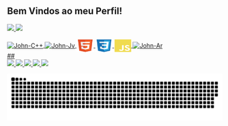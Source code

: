 ## Bem Vindos ao meu Perfil!
 <div>
  <a href="https://github.com/JohnSPKz">
  <img height="150em" src="https://github-readme-stats.vercel.app/api?username=JohnSPKz&show_icons=true&theme=midnight-purple&include_all_commits=true&count_private=true"/>
  <img height="150em" src="https://github-readme-stats.vercel.app/api/top-langs/?username=JohnSPKz&layout=compact&langs_count=7&theme=midnight-purple"/>
</div>

  <!-- Icones -->
<div style="display: inline_block"><br>
  <img align="center" alt="John-C++" height="30" width="40" src="https://cdn.jsdelivr.net/gh/devicons/devicon/icons/cplusplus/cplusplus-original.svg">
  <img align="center" alt="John-Jv" height="30" width="40" src="https://cdn.jsdelivr.net/gh/devicons/devicon/icons/java/java-original-wordmark.svg">
  <img align="center" alt="John-Html" height="30" width="40" src="https://raw.githubusercontent.com/devicons/devicon/master/icons/html5/html5-original.svg">
  <img align="center" alt="John-Css" height="30" width="40" src="https://raw.githubusercontent.com/devicons/devicon/master/icons/css3/css3-original.svg">
  <img align="center" alt="John-Js" height="30" width="40" src="https://raw.githubusercontent.com/devicons/devicon/master/icons/javascript/javascript-plain.svg">
  <img align="center" alt="John-Ar" height="30" width="40" src="https://cdn.jsdelivr.net/gh/devicons/devicon/icons/arduino/arduino-original-wordmark.svg">
</div>
 <!--
  <img align="right" alt="John-yoda" src="https://icons8.com/vue-static/landings/animated-icons-new/icons/color/check-circle/check-circle_192.gif">
 -->
 ##
 
<div> <!-- Redes Sociais -->
<a
href="https://www.instagram.com/ojaumvitor/" target="_blank"><img src="https://img.shields.io/badge/-Instagram-%23E4405F?style=for-the-badge&logo=instagram&logoColor=white" target="_blank">
</a>
<a
href="https://discord.gg/ghcmmxMMyS" target="_blank"><img src="https://img.shields.io/badge/Discord-7289DA?style=for-the-badge&logo=discord&logoColor=white" target="_blank">
</a> 
<a
href="https://www.linkedin.com/in/jo%C3%A3ovitorps/" target="_blank"><img src="https://img.shields.io/badge/-LinkedIn-%230077B5?style=for-the-badge&logo=linkedin&logoColor=white" target="_blank">
</a> 
<a
href="https://www.youtube.com/channel/UC-5nBLxXK_wSLhdrLe3qPGQ" target="_blank"><img src="https://img.shields.io/badge/YouTube-FF0000?style=for-the-badge&logo=youtube&logoColor=white" target="_blank">
</a>
<a
href = "mailto:jjoaovitor18@gmail.com"><img src="https://img.shields.io/badge/-Gmail-%23333?style=for-the-badge&logo=gmail&logoColor=white" target="_blank">
</a>
</div>

  <!-- Jogo da Cobrinha -->
  ![Snake animation](https://github.com/JohnSPKz/JohnSPKz/blob/output/github-contribution-grid-snake.svg)
 
</div>
